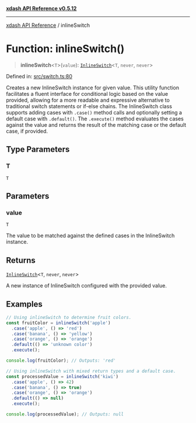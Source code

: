 [**xdash API Reference v0.5.12**](index.md)

***

[xdash API Reference](/xdash/api/index.md) / inlineSwitch

# Function: inlineSwitch()

> **inlineSwitch**\<`T`\>(`value`): [`InlineSwitch`](/xdash/api/Variable.default.md#inlineswitch)\<`T`, `never`, `never`\>

Defined in: [src/switch.ts:80](https://github.com/shtse8/xdash/blob/ed88c6e7ad3be9e5e1e06776f9ca07ed27d97c13/src/switch.ts#L80)

Creates a new InlineSwitch instance for given value. This utility function
facilitates a fluent interface for conditional logic based on the value provided,
allowing for a more readable and expressive alternative to traditional switch
statements or if-else chains. The InlineSwitch class supports adding cases
with `.case()` method calls and optionally setting a default case with `.default()`.
The `.execute()` method evaluates the cases against the value and returns the
result of the matching case or the default case, if provided.

## Type Parameters

### T

`T`

## Parameters

### value

`T`

The value to be matched against the defined cases in the InlineSwitch instance.

## Returns

[`InlineSwitch`](/xdash/api/Variable.default.md#inlineswitch)\<`T`, `never`, `never`\>

A new instance of InlineSwitch configured with the provided value.

## Examples

```ts
// Using inlineSwitch to determine fruit colors.
const fruitColor = inlineSwitch('apple')
  .case('apple', () => 'red')
  .case('banana', () => 'yellow')
  .case('orange', () => 'orange')
  .default(() => 'unknown color')
  .execute();

console.log(fruitColor); // Outputs: 'red'
```

```ts
// Using inlineSwitch with mixed return types and a default case.
const processedValue = inlineSwitch('kiwi')
  .case('apple', () => 42)
  .case('banana', () => true)
  .case('orange', () => 'orange')
  .default(() => null)
  .execute();

console.log(processedValue); // Outputs: null
```
